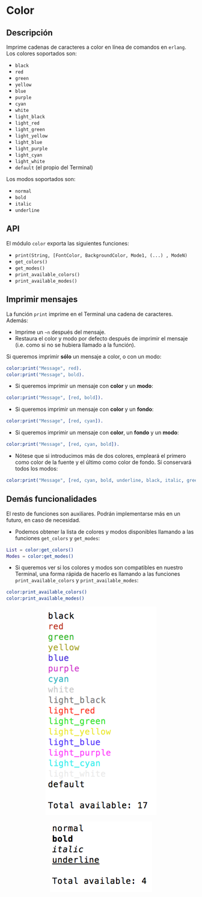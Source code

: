 
# Color #

## Descripción
Imprime cadenas de caracteres a color en línea de comandos en `erlang`. <br>
Los colores soportados son:

- `black`
- `red`
- `green`
- `yellow`
- `blue`
- `purple`
- `cyan`
- `white`
- `light_black`
- `light_red`
- `light_green`
- `light_yellow`
- `light_blue`
- `light_purple`
- `light_cyan`
- `light_white`
- `default` (el propio del Terminal)

Los modos soportados son:

- `normal`
- `bold`
- `italic`
- `underline`


## API

El módulo `color` exporta las siguientes funciones:

- `print(String, [FontColor, BackgroundColor, Mode1, (...) , ModeN)`
- `get_colors()`
- `get_modes()`
- `print_available_colors()`
- `print_available_modes()`


## Imprimir mensajes

La función `print` imprime en el Terminal una cadena de caracteres. Además:
- Imprime un `~n` después del mensaje.
- Restaura el color y modo por defecto después de imprimir el mensaje (i.e. como si no se hubiera llamado a la función).

Si queremos imprimir **sólo** un mensaje a color, o con un modo:

```erlang
color:print("Message", red).
color:print("Message", bold).
```

- Si queremos imprimir un mensaje con **color** y un **modo**:

```erlang
color:print("Message", [red, bold]).
```

- Si queremos imprimir un mensaje con **color** y un **fondo**:

```erlang
color:print("Message", [red, cyan]).
```

- Si queremos imprimir un mensaje con **color**, un **fondo** y un **modo**:

```erlang
color:print("Message", [red, cyan, bold]).
```

- Nótese que si introducimos más de dos colores, empleará el primero como color de la fuente y el último como color de fondo. Sí conservará todos los modos:

```erlang
color:print("Message", [red, cyan, bold, underline, black, italic, green]).
```

## Demás funcionalidades

El resto de funciones son auxiliares. Podrán implementarse más en un futuro, en caso de necesidad.

- Podemos obtener la lista de colores y modos disponibles llamando a las funciones `get_colors` y `get_modes`:

```erlang
List = color:get_colors()
Modes = color:get_modes()
```
- Si queremos ver si los colores y modos son compatibles en nuestro Terminal, una forma rápida de hacerlo es llamando a las funciones `print_available_colors` y `print_available_modes`:

```erlang
color:print_available_colors()
color:print_available_modes()
```

<p align="center"><img src ="https://github.com/ReaperDTK/Arquitectura-AS/blob/master/img/available_colors.png"/>
</p>
<p align="center"><img src ="https://github.com/ReaperDTK/Arquitectura-AS/blob/master/img/available_modes.png"/>
</p>
